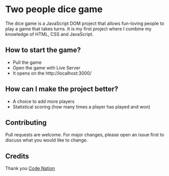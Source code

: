 # Two people dice game

The dice game is a JavaScript DOM project that allows fun-loving people to play a game that takes turns. It is my first project where I combine my knowledge of HTML, CSS and JavaScript.

## How to start the game?

- Pull the game
- Open the game with Live Server
- It opens on the http://localhost:3000/

## How can I make the project better?

- A choice to add more players
- Statistical scoring (how many times a player has played and won)

## Contributing
Pull requests are welcome. For major changes, please open an issue first to discuss what you would like to change.


## Credits
Thank you [Code Nation](https://wearecodenation.com/)
